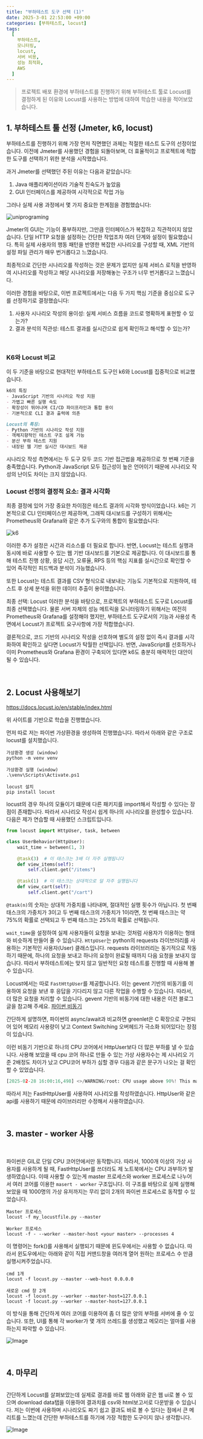 ```yaml
---
title: "부하테스트 도구 선택 (1)"
date: 2025-3-01 22:53:00 +09:00
categories: [부하테스트, locust]
tags:
  [
    부하테스트,
    모니터링,
    locust,
    서버 비용,
    성능 최적화,
    AWS
  ]
---
```


> 프로젝트 배포 환경에 부하테스트를 진행하기 위해 부하테스트 툴로 Locust를 결정하게 된 이유와 Locust를 사용하는 방법에 대하여 학습한 내용을 적어보았습니다.  


## 1. 부하테스트 툴 선정 (Jmeter, k6, locust)

부하테스트를 진행하기 위해 가장 먼저 직면했던 과제는 적절한 테스트 도구의 선정이었습니다. 이전에 Jmeter를 사용했던 경험을 되돌아보며, 더 효율적이고 프로젝트에 적합한 도구를 선택하기 위한 분석을 시작했습니다.

과거 Jmeter를 선택했던 주된 이유는 다음과 같았습니다:

1. Java 애플리케이션이라 기술적 친숙도가 높았음
2. GUI 인터페이스를 제공하여 시각적으로 작업 가능

그러나 실제 사용 과정에서 몇 가지 중요한 한계점을 경험했습니다:

![uniprograming](https://github.com/HeeChanN/HeeChanN/assets/88177732/3bff288d-837e-4ed5-b264-9774dad65e62)

Jmeter의 GUI는 기능이 풍부하지만, 그만큼 인터페이스가 복잡하고 직관적이지 않았습니다. 단일 HTTP 요청을 설정하는 간단한 작업조차 여러 단계와 설정이 필요했습니다. 특히 실제 사용자의 행동 패턴을 반영한 복잡한 시나리오를 구성할 때, XML 기반의 설정 파일 관리가 매우 번거롭다고 느꼈습니다.

최종적으로 간단한 시나리오를 작성하는 것은 문제가 없지만 실제 서비스 로직을 반영하여 시나리오를 작성하고 해당 시나리오를 저장해놓는 구조가 너무 번거롭다고 느꼈습니다.

이러한 경험을 바탕으로, 이번 프로젝트에서는 다음 두 가지 핵심 기준을 중심으로 도구를 선정하기로 결정했습니다:

1. 사용자 시나리오 작성의 용이성: 실제 서비스 흐름을 코드로 명확하게 표현할 수 있는가?
2. 결과 분석의 직관성: 테스트 결과를 실시간으로 쉽게 확인하고 해석할 수 있는가?




<br>

### K6와 Locust 비교

이 두 기준을 바탕으로 현대적인 부하테스트 도구인 k6와 Locust를 집중적으로 비교했습니다.

```markdown
k6의 특징
- JavaScript 기반의 시나리오 작성 지원
- 가볍고 빠른 실행 속도
- 확장성이 뛰어나며 CI/CD 파이프라인과 통합 용이
- 기본적으로 CLI 결과 출력에 의존
```

```markdown
Locust의 특징:
- Python 기반의 시나리오 작성 지원
- 객체지향적인 테스트 구조 설계 가능
- 분산 부하 테스트 지원
- 내장된 웹 기반 실시간 대시보드 제공
```

시나리오 작성 측면에서는 두 도구 모두 코드 기반 접근법을 제공하므로 첫 번째 기준을 충족했습니다. Python과 JavaScript 모두 접근성이 높은 언어이기 때문에 시나리오 작성의 난이도 차이는 크지 않았습니다.

### Locust 선정의 결정적 요소: 결과 시각화

최종 결정에 있어 가장 중요한 차이점은 테스트 결과의 시각화 방식이었습니다. k6는 기본적으로 CLI 인터페이스만 제공하며, 그래픽 대시보드를 구성하기 위해서는 Prometheus와 Grafana와 같은 추가 도구와의 통합이 필요했습니다:

![k6](https://github.com/user-attachments/assets/b0d22898-d3f2-4167-b4e8-e05bdbb2e8ea)

이러한 추가 설정은 시간과 리소스를 더 필요로 합니다. 반면, Locust는 테스트 실행과 동시에 바로 사용할 수 있는 웹 기반 대시보드를 기본으로 제공합니다. 이 대시보드를 통해 테스트 진행 상황, 응답 시간, 오류율, RPS 등의 핵심 지표를 실시간으로 확인할 수 있어 즉각적인 피드백과 분석이 가능했습니다.

또한 Locust는 테스트 결과를 CSV 형식으로 내보내는 기능도 기본적으로 지원하여, 테스트 후 상세 분석을 위한 데이터 추출이 용이했습니다.

최종 선택: Locust
이러한 분석을 바탕으로, 프로젝트의 부하테스트 도구로 Locust를 최종 선택했습니다. 물론 서버 자체의 성능 메트릭을 모니터링하기 위해서는 여전히 Prometheus와 Grafana를 설정해야 했지만, 부하테스트 도구로서의 기능과 사용성 측면에서 Locust가 프로젝트 요구사항에 가장 적합했습니다.

결론적으로, 코드 기반의 시나리오 작성을 선호하며 별도의 설정 없이 즉시 결과를 시각화하여 확인하고 싶다면 Locust가 탁월한 선택입니다. 반면, JavaScript를 선호하거나 이미 Prometheus와 Grafana 환경이 구축되어 있다면 k6도 충분히 매력적인 대안이 될 수 있습니다.

<br>

## 2. Locust 사용해보기

https://docs.locust.io/en/stable/index.html

위 사이트를 기반으로 학습을 진행했습니다. 

먼저 따로 저는 파이썬 가상환경을 생성하여 진행했습니다. 따라서 아래와 같은 구조로 locust를 설치했습니다.


```console
가상환경 생성 (window)
python -m venv venv

가상환경 실행 (window)
.\venv\Scripts\Activate.ps1

locust 설치
pip install locust
```


locust의 경우 하나의 모듈이기 떄문에 다른 패키지를 import해서 작성할 수 있다는 장점이 존재합니다. 따라서 시나리오 작성시 쉽게 하나의 시나리오를 완성할수 있습니다. 다음은 제가 연습할 때 사용했던 스크립트입니다.


```python
from locust import HttpUser, task, between

class UserBehavior(HttpUser):
    wait_time = between(1, 3)
    
    @task(3)  # 이 태스크는 3배 더 자주 실행됩니다
    def view_items(self):
        self.client.get("/items")
        
    @task(1)  # 이 태스크는 상대적으로 덜 자주 실행됩니다
    def view_cart(self):
        self.client.get("/cart")
```


`@task(n)`의 숫자는 상대적 가중치를 나타내며, 절대적인 실행 횟수가 아닙니다. 첫 번째 태스크의 가중치가 3이고 두 번째 태스크의 가중치가 1이라면, 첫 번째 태스크는 약 75%의 확률로 선택되고 두 번째 태스크는 25%의 확률로 선택됩니다. 

`wait_time`을 설정하여 실제 사용자들이 요청을 보내는 것처럼 사용자가 이용하는 형태와 비슷하게 만들어 줄 수 있습니다. `HttpUser`는 python의 requests 라이브러리를 사용하는 기본적인 사용자(User) 클래스입니다. requests 라이브러리는 동기적으로 작동하기 때문에, 하나의 요청을 보내고 하나의 요청이 완료될 때까지 다음 요청을 보내지 않습니다. 따라서 부하테스트에는 맞지 않고 일반적인 요청 테스트를 진행할 때 사용해 볼 수 있습니다.

Locust에서는 따로 `FastHttpUser`를 제공합니니다. 이는 gevent 기반의 비동기를 이용하여 요청을 보낸 후 응답을 기다리지 않고 다른 작업을 수행할 수 있습니다. 따라서, 더 많은 요청을 처리할 수 있습니다. gevent 기반의 비동기에 대한 내용은 이전 블로그 글을 참고해 주세요. [파이썬 비동기](https://heechann.github.io/posts/python-async-await/)

간단하게 설명하면, 파이썬의 async/await과 비교하면 greenlet은 C 확장으로 구현되어 있어 메모리 사용량이 낮고 Context Switching 오버헤드가 극소화 되어있다는 장점이 있습니다.

이런 비동기 기반으로 하나의 CPU 코어에서 HttpUser보다 더 많은 부하를 낼 수 있습니다. 사용해 보았을 때 cpu 코어 하나로 만들 수 있는 가상 사용자수는 제 시나리오 기준 2배정도 차이가 났고 CPU코어 부하가 심할 경우 다음과 같은 문구가 나오는 걸 확인할 수 있었습니다.


```python
[2025-02-28 16:00:16,498] <>/WARNING/root: CPU usage above 90%! This may constrain your throughput and may even give inconsistent response time measurements! See https://docs.locust.io/en/stable/running-distributed.html for how to distribute the load over multiple CPU cores or machines
```

따라서 저는 FastHttpUser를 사용하여 시나리오를 작성하였습니다. HttpUser와 같은 api를 사용하기 때문에 라이브러리만 수정해서 사용하였습니다.

<br>

## 3. master - worker 사용

<br>

파이썬은 GIL로 단일 CPU 코어안에서만 동작합니다. 따라서, 1000개 이상의 가상 사용자를 사용하게 될 때, FastHttpUser를 쓰더라도 제 노트북에서는 CPU 과부하가 발생하였습니다. 이때 사용할 수 있는게 master 프로세스와 worker 프로세스로 나누어서 여러 코어를 이용한 `masert - worker` 구조입니다. 이 구조를 바탕으로 실제 실행해 보았을 때 1000명의 가상 유저까지는 무리 없이 2개의 파이썬 프로세스로 동작할 수 있었습니다.

```console
Master 프로세스
locust -f my_locustfile.py --master

Worker 프로세스
locust -f - --worker --master-host <your master> --processes 4
```

이 명령어는 fork()를 사용해서 실행되기 때문에 윈도우에서는 사용할 수 없습니다. 따라서 윈도우에서는 아래와 같이 직접 커맨드창을 여러개 열어 원하는 프로세스 수 만큼 실행시켜주었습니다.

```console
cmd 1개
locust -f locust.py --master --web-host 0.0.0.0

새로운 cmd 창 2개
locust -f locust.py --worker --master-host=127.0.0.1
locust -f locust.py --worker --master-host=127.0.0.1
```

이 방식을 통해 간단하게 여러 코어를 이용하여 좀 더 많은 양의 부하를 서버에 줄 수 있습니다. 또한, UI를 통해 각 worker가 몇 개의 쓰레드를 생성했고 메모리는 얼마를 사용하는지 파악할 수 있습니다.

![Image](https://github.com/user-attachments/assets/5c8c67ba-d24c-47cc-a045-fd0d5e58341f)

<br>

## 4. 마무리

<br>
간단하게 Locust를 살펴보았는데 실제로 결과를 바로 웹 아래와 같은 웹 ui로 볼 수 있으며 download data탭을 이용하여 결과치를 csv와 html보고서로 다운받을 수 있습니다. 저는 이번에 사용하며 시나리오도 짜기 쉽고 결과도 바로 볼 수 있다는 점에서 큰 메리트를 느꼈는데 간단한 부하테스트를 하기에 가장 적합한 도구이지 않나 생각합니다.

<br>

![Image](https://github.com/user-attachments/assets/bc43ee23-4e8c-4d98-9262-a6b6cb569775)